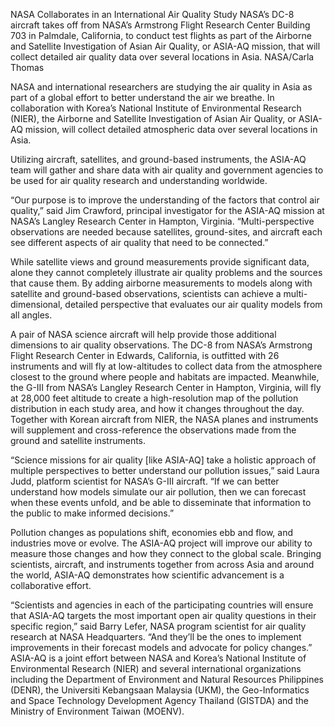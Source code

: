 NASA Collaborates in an International Air Quality Study 
 NASA’s DC-8 aircraft takes off from NASA’s Armstrong Flight Research Center Building 703 in Palmdale, California, to conduct test flights as part of the Airborne and Satellite Investigation of Asian Air Quality, or ASIA-AQ mission, that will collect detailed air quality data over several locations in Asia. NASA/Carla Thomas

NASA and international researchers are studying the air quality in Asia as part of a global effort to better understand the air we breathe. In collaboration with Korea’s National Institute of Environmental Research (NIER), the Airborne and Satellite Investigation of Asian Air Quality, or ASIA-AQ mission, will collect detailed atmospheric data over several locations in Asia.

Utilizing aircraft, satellites, and ground-based instruments, the ASIA-AQ team will gather and share data with air quality and government agencies to be used for air quality research and understanding worldwide.

“Our purpose is to improve the understanding of the factors that control air quality,” said Jim Crawford, principal investigator for the ASIA-AQ mission at NASA’s Langley Research Center in Hampton, Virginia. “Multi-perspective observations are needed because satellites, ground-sites, and aircraft each see different aspects of air quality that need to be connected.”

While satellite views and ground measurements provide significant data, alone they cannot completely illustrate air quality problems and the sources that cause them. By adding airborne measurements to models along with satellite and ground-based observations, scientists can achieve a multi-dimensional, detailed perspective that evaluates our air quality models from all angles.

A pair of NASA science aircraft will help provide those additional dimensions to air quality observations. The DC-8 from NASA’s Armstrong Flight Research Center in Edwards, California, is outfitted with 26 instruments and will fly at low-altitudes to collect data from the atmosphere closest to the ground where people and habitats are impacted. Meanwhile, the G-III from NASA’s Langley Research Center in Hampton, Virginia, will fly at 28,000 feet altitude to create a high-resolution map of the pollution distribution in each study area, and how it changes throughout the day. Together with Korean aircraft from NIER, the NASA planes and instruments will supplement and cross-reference the observations made from the ground and satellite instruments.

“Science missions for air quality [like ASIA-AQ] take a holistic approach of multiple perspectives to better understand our pollution issues,” said Laura Judd, platform scientist for NASA’s G-III aircraft. “If we can better understand how models simulate our air pollution, then we can forecast when these events unfold, and be able to disseminate that information to the public to make informed decisions.”

Pollution changes as populations shift, economies ebb and flow, and industries move or evolve. The ASIA-AQ project will improve our ability to measure those changes and how they connect to the global scale. Bringing scientists, aircraft, and instruments together from across Asia and around the world, ASIA-AQ demonstrates how scientific advancement is a collaborative effort.

“Scientists and agencies in each of the participating countries will ensure that ASIA-AQ targets the most important open air quality questions in their specific region,” said Barry Lefer, NASA program scientist for air quality research at NASA Headquarters. “And they’ll be the ones to implement improvements in their forecast models and advocate for policy changes.” ASIA-AQ is a joint effort between NASA and Korea’s National Institute of Environmental Research (NIER) and several international organizations including the Department of Environment and Natural Resources Philippines (DENR), the Universiti Kebangsaan Malaysia (UKM), the Geo-Informatics and Space Technology Development Agency Thailand (GISTDA) and the Ministry of Environment Taiwan (MOENV).